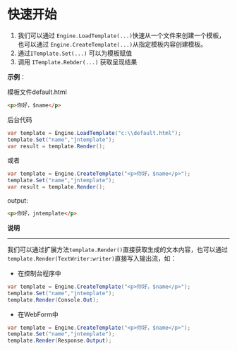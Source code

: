 # 快速开始

1. 我们可以通过 `Engine.LoadTemplate(...)`快速从一个文件来创建一个模板，也可以通过 `Engine.CreateTemplate(...)`从指定模板内容创建模板。
2. 通过`ITemplate.Set(...)` 可以为模板赋值
3. 调用 `ITemplate.Rebder(...)` 获取呈现结果

**示例**：

模板文件default.html

```html
<p>你好，$name</p>
```

后台代码

```csharp
var template = Engine.LoadTemplate("c:\\default.html");
template.Set("name","jntemplate");
var result = template.Render();
```

或者

```csharp
var template = Engine.CreateTemplate("<p>你好，$name</p>");
template.Set("name","jntemplate");
var result = template.Render();
```

output:

```html
<p>你好，jntemplate</p>
```




**说明**
***

我们可以通过扩展方法`template.Render()`直接获取生成的文本内容，也可以通过`template.Render(TextWriter:writer)`直接写入输出流，如：

- 在控制台程序中

```csharp
var template = Engine.CreateTemplate("<p>你好，$name</p>");
template.Set("name","jntemplate");
template.Render(Console.Out);
```

- 在WebForm中

```csharp
var template = Engine.CreateTemplate("<p>你好，$name</p>");
template.Set("name","jntemplate");
template.Render(Response.Output);
```